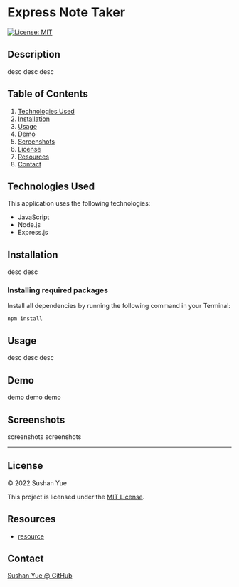 # Express Note Taker
[![License: MIT](https://img.shields.io/badge/License-MIT-yellow.svg)](https://opensource.org/licenses/MIT)

## Description

desc desc desc

## Table of Contents

1. [Technologies Used](#technologies-used)
2. [Installation](#installation)
3. [Usage](#usage)
4. [Demo](#demo)
5. [Screenshots](#screenshots)
6. [License](#license)
7. [Resources](#resources)
8. [Contact](#contact)

## Technologies Used

This application uses the following technologies:

* JavaScript
* Node.js
* Express.js

## Installation

desc desc

### Installing required packages

Install all dependencies by running the following command in your Terminal:

`npm install`

## Usage

desc desc desc

## Demo

demo demo demo

## Screenshots

screenshots screenshots

---

## License

© 2022 Sushan Yue

This project is licensed under the [MIT License](./LICENSE.txt).

## Resources

* [resource](link)

## Contact
[Sushan Yue @ GitHub](https://github.com/AtlantaBlack)


